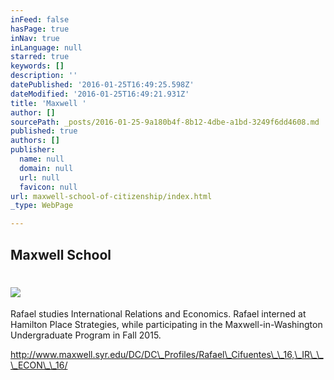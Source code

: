 ```yaml
---
inFeed: false
hasPage: true
inNav: true
inLanguage: null
starred: true
keywords: []
description: ''
datePublished: '2016-01-25T16:49:25.598Z'
dateModified: '2016-01-25T16:49:21.931Z'
title: 'Maxwell '
author: []
sourcePath: _posts/2016-01-25-9a180b4f-8b12-4dbe-a1bd-3249f6dd4608.md
published: true
authors: []
publisher:
  name: null
  domain: null
  url: null
  favicon: null
url: maxwell-school-of-citizenship/index.html
_type: WebPage

---
```

## Maxwell School

# ![](https://s3-us-west-2.amazonaws.com/the-grid-img/p/305fa9689131d8578896427de7de800e04e2907d.jpg)

Rafael studies International Relations and Economics. Rafael interned at Hamilton Place Strategies, while participating in the Maxwell-in-Washington Undergraduate Program in Fall 2015\.

http://www.maxwell.syr.edu/DC/DC\_Profiles/Rafael\_Cifuentes\_\_16,\_IR\_\_\_ECON\_\_16/